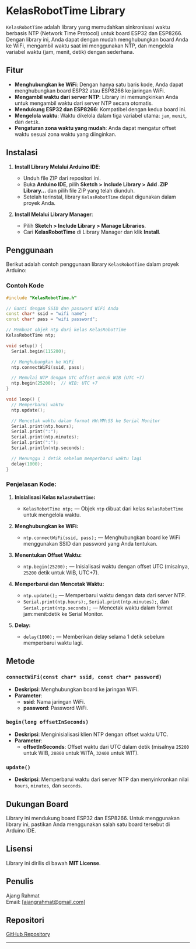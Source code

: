 # KelasRobotTime Library

`KelasRobotTime` adalah library yang memudahkan sinkronisasi waktu berbasis NTP (Network Time Protocol) untuk board ESP32 dan ESP8266. Dengan library ini, Anda dapat dengan mudah menghubungkan board Anda ke WiFi, mengambil waktu saat ini menggunakan NTP, dan mengelola variabel waktu (jam, menit, detik) dengan sederhana.

## Fitur

- **Menghubungkan ke WiFi**: Dengan hanya satu baris kode, Anda dapat menghubungkan board ESP32 atau ESP8266 ke jaringan WiFi.
- **Mengambil waktu dari server NTP**: Library ini memungkinkan Anda untuk mengambil waktu dari server NTP secara otomatis.
- **Mendukung ESP32 dan ESP8266**: Kompatibel dengan kedua board ini.
- **Mengelola waktu**: Waktu dikelola dalam tiga variabel utama: `jam`, `menit`, dan `detik`.
- **Pengaturan zona waktu yang mudah**: Anda dapat mengatur offset waktu sesuai zona waktu yang diinginkan.

## Instalasi

1. **Install Library Melalui Arduino IDE**:
   - Unduh file ZIP dari repositori ini.
   - Buka **Arduino IDE**, pilih **Sketch > Include Library > Add .ZIP Library...** dan pilih file ZIP yang telah diunduh.
   - Setelah terinstal, library `KelasRobotTime` dapat digunakan dalam proyek Anda.

2. **Install Melalui Library Manager**:
   - Pilih **Sketch > Include Library > Manage Libraries**.
   - Cari **KelasRobotTime** di Library Manager dan klik **Install**.

## Penggunaan

Berikut adalah contoh penggunaan library `KelasRobotTime` dalam proyek Arduino:

### Contoh Kode

```cpp
#include "KelasRobotTime.h"

// Ganti dengan SSID dan password WiFi Anda
const char* ssid = "wifi name";
const char* pass = "wifi password";

// Membuat objek ntp dari kelas KelasRobotTime
KelasRobotTime ntp;

void setup() {
  Serial.begin(115200);

  // Menghubungkan ke WiFi
  ntp.connectWiFi(ssid, pass);

  // Memulai NTP dengan UTC offset untuk WIB (UTC +7)
  ntp.begin(25200);  // WIB: UTC +7
}

void loop() {
  // Memperbarui waktu
  ntp.update();

  // Mencetak waktu dalam format HH:MM:SS ke Serial Monitor
  Serial.print(ntp.hours);
  Serial.print(":");
  Serial.print(ntp.minutes);
  Serial.print(":");
  Serial.println(ntp.seconds);

  // Menunggu 1 detik sebelum memperbarui waktu lagi
  delay(1000);
}
```

### Penjelasan Kode:
1. **Inisialisasi Kelas `KelasRobotTime`:**
   - `KelasRobotTime ntp;` — Objek `ntp` dibuat dari kelas `KelasRobotTime` untuk mengelola waktu.
   
2. **Menghubungkan ke WiFi:**
   - `ntp.connectWiFi(ssid, pass);` — Menghubungkan board ke WiFi menggunakan SSID dan password yang Anda tentukan.

3. **Menentukan Offset Waktu:**
   - `ntp.begin(25200);` — Inisialisasi waktu dengan offset UTC (misalnya, `25200` detik untuk WIB, UTC+7).

4. **Memperbarui dan Mencetak Waktu:**
   - `ntp.update();` — Memperbarui waktu dengan data dari server NTP.
   - `Serial.print(ntp.hours);`, `Serial.print(ntp.minutes);`, dan `Serial.print(ntp.seconds);` — Mencetak waktu dalam format jam:menit:detik ke Serial Monitor.

5. **Delay:**
   - `delay(1000);` — Memberikan delay selama 1 detik sebelum memperbarui waktu lagi.

## Metode

### `connectWiFi(const char* ssid, const char* password)`
- **Deskripsi**: Menghubungkan board ke jaringan WiFi.
- **Parameter**:
  - **ssid**: Nama jaringan WiFi.
  - **password**: Password WiFi.

### `begin(long offsetInSeconds)`
- **Deskripsi**: Menginisialisasi klien NTP dengan offset waktu UTC.
- **Parameter**:
  - **offsetInSeconds**: Offset waktu dari UTC dalam detik (misalnya `25200` untuk WIB, `28800` untuk WITA, `32400` untuk WIT).

### `update()`
- **Deskripsi**: Memperbarui waktu dari server NTP dan menyinkronkan nilai `hours`, `minutes`, dan `seconds`.

## Dukungan Board
Library ini mendukung board ESP32 dan ESP8266. Untuk menggunakan library ini, pastikan Anda menggunakan salah satu board tersebut di Arduino IDE.

## Lisensi
Library ini dirilis di bawah **MIT License**.

## Penulis
Ajang Rahmat  
Email: [ajangrahmat@gmail.com]

## Repositori
[GitHub Repository](https://github.com/kelasrobot/KelasRobotTime)

---